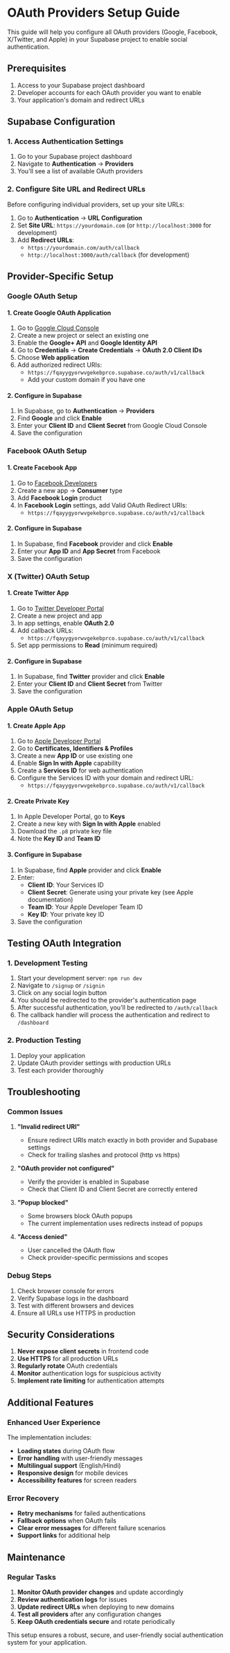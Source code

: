 # OAuth Providers Setup Guide

This guide will help you configure all OAuth providers (Google, Facebook, X/Twitter, and Apple) in your Supabase project to enable social authentication.

## Prerequisites

1. Access to your Supabase project dashboard
2. Developer accounts for each OAuth provider you want to enable
3. Your application's domain and redirect URLs

## Supabase Configuration

### 1. Access Authentication Settings

1. Go to your Supabase project dashboard
2. Navigate to **Authentication** → **Providers**
3. You'll see a list of available OAuth providers

### 2. Configure Site URL and Redirect URLs

Before configuring individual providers, set up your site URLs:

1. Go to **Authentication** → **URL Configuration**
2. Set **Site URL**: `https://yourdomain.com` (or `http://localhost:3000` for development)
3. Add **Redirect URLs**:
   - `https://yourdomain.com/auth/callback`
   - `http://localhost:3000/auth/callback` (for development)

## Provider-Specific Setup

### Google OAuth Setup

#### 1. Create Google OAuth Application

1. Go to [Google Cloud Console](https://console.cloud.google.com/)
2. Create a new project or select an existing one
3. Enable the **Google+ API** and **Google Identity API**
4. Go to **Credentials** → **Create Credentials** → **OAuth 2.0 Client IDs**
5. Choose **Web application**
6. Add authorized redirect URIs:
   - `https://fqayygyorwvgekebprco.supabase.co/auth/v1/callback`
   - Add your custom domain if you have one

#### 2. Configure in Supabase

1. In Supabase, go to **Authentication** → **Providers**
2. Find **Google** and click **Enable**
3. Enter your **Client ID** and **Client Secret** from Google Cloud Console
4. Save the configuration

### Facebook OAuth Setup

#### 1. Create Facebook App

1. Go to [Facebook Developers](https://developers.facebook.com/)
2. Create a new app → **Consumer** type
3. Add **Facebook Login** product
4. In **Facebook Login** settings, add Valid OAuth Redirect URIs:
   - `https://fqayygyorwvgekebprco.supabase.co/auth/v1/callback`

#### 2. Configure in Supabase

1. In Supabase, find **Facebook** provider and click **Enable**
2. Enter your **App ID** and **App Secret** from Facebook
3. Save the configuration

### X (Twitter) OAuth Setup

#### 1. Create Twitter App

1. Go to [Twitter Developer Portal](https://developer.twitter.com/)
2. Create a new project and app
3. In app settings, enable **OAuth 2.0**
4. Add callback URLs:
   - `https://fqayygyorwvgekebprco.supabase.co/auth/v1/callback`
5. Set app permissions to **Read** (minimum required)

#### 2. Configure in Supabase

1. In Supabase, find **Twitter** provider and click **Enable**
2. Enter your **Client ID** and **Client Secret** from Twitter
3. Save the configuration

### Apple OAuth Setup

#### 1. Create Apple App

1. Go to [Apple Developer Portal](https://developer.apple.com/)
2. Go to **Certificates, Identifiers & Profiles**
3. Create a new **App ID** or use existing one
4. Enable **Sign In with Apple** capability
5. Create a **Services ID** for web authentication
6. Configure the Services ID with your domain and redirect URL:
   - `https://fqayygyorwvgekebprco.supabase.co/auth/v1/callback`

#### 2. Create Private Key

1. In Apple Developer Portal, go to **Keys**
2. Create a new key with **Sign In with Apple** enabled
3. Download the `.p8` private key file
4. Note the **Key ID** and **Team ID**

#### 3. Configure in Supabase

1. In Supabase, find **Apple** provider and click **Enable**
2. Enter:
   - **Client ID**: Your Services ID
   - **Client Secret**: Generate using your private key (see Apple documentation)
   - **Team ID**: Your Apple Developer Team ID
   - **Key ID**: Your private key ID
3. Save the configuration

## Testing OAuth Integration

### 1. Development Testing

1. Start your development server: `npm run dev`
2. Navigate to `/signup` or `/signin`
3. Click on any social login button
4. You should be redirected to the provider's authentication page
5. After successful authentication, you'll be redirected to `/auth/callback`
6. The callback handler will process the authentication and redirect to `/dashboard`

### 2. Production Testing

1. Deploy your application
2. Update OAuth provider settings with production URLs
3. Test each provider thoroughly

## Troubleshooting

### Common Issues

1. **"Invalid redirect URI"**
   - Ensure redirect URIs match exactly in both provider and Supabase settings
   - Check for trailing slashes and protocol (http vs https)

2. **"OAuth provider not configured"**
   - Verify the provider is enabled in Supabase
   - Check that Client ID and Client Secret are correctly entered

3. **"Popup blocked"**
   - Some browsers block OAuth popups
   - The current implementation uses redirects instead of popups

4. **"Access denied"**
   - User cancelled the OAuth flow
   - Check provider-specific permissions and scopes

### Debug Steps

1. Check browser console for errors
2. Verify Supabase logs in the dashboard
3. Test with different browsers and devices
4. Ensure all URLs use HTTPS in production

## Security Considerations

1. **Never expose client secrets** in frontend code
2. **Use HTTPS** for all production URLs
3. **Regularly rotate** OAuth credentials
4. **Monitor** authentication logs for suspicious activity
5. **Implement rate limiting** for authentication attempts

## Additional Features

### Enhanced User Experience

The implementation includes:

- **Loading states** during OAuth flow
- **Error handling** with user-friendly messages
- **Multilingual support** (English/Hindi)
- **Responsive design** for mobile devices
- **Accessibility features** for screen readers

### Error Recovery

- **Retry mechanisms** for failed authentications
- **Fallback options** when OAuth fails
- **Clear error messages** for different failure scenarios
- **Support links** for additional help

## Maintenance

### Regular Tasks

1. **Monitor OAuth provider changes** and update accordingly
2. **Review authentication logs** for issues
3. **Update redirect URLs** when deploying to new domains
4. **Test all providers** after any configuration changes
5. **Keep OAuth credentials secure** and rotate periodically

This setup ensures a robust, secure, and user-friendly social authentication system for your application.